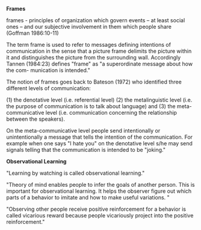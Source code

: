 **Frames**

frames - principles of organization which govern events – at least social ones – and our subjective involvement in them which people share (Goffman 1986:10-11)

The term frame is used to refer to messages defining intentions of communication in the sense that a picture frame delimits the picture within it and distinguishes the picture from the surrounding wall. Accordingly Tannen (1984:23) defines "frame" as "a superordinate message about how the com- munication is intended."

The notion of frames goes back to Bateson (1972) who identified three different levels of communication:

(1) the denotative level (i.e. referential level)
(2) the metalinguistic level (i.e. the purpose of communication is to talk about language) and
(3) the meta-communicative level (i.e. communication concerning the relationship between the speakers).

On the meta-communicative level people send intentionally or unintentionally a message that tells the intention of the communication. For example when one says "I hate you" on the denotative level s/he may send signals telling that the communication is intended to be "joking."

**Observational Learning**

"Learning by watching is called observational learning."

"Theory of mind enables people to infer the goals of another person. This is important for observational learning. It helps the observer figure out which parts of a behavior to imitate and how to make useful variations. "

"Observing other people receive positive reinforcement for a behavior is called vicarious reward because people vicariously project into the positive reinforcement."